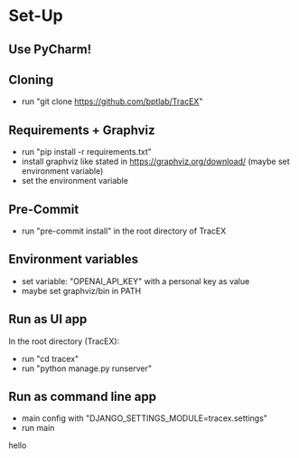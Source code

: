 # Set-Up

## Use PyCharm!

## Cloning

- run "git clone https://github.com/bptlab/TracEX"

## Requirements + Graphviz

- run "pip install -r requirements.txt"
- install graphviz like stated in https://graphviz.org/download/
(maybe set environment variable)
- set the environment variable

## Pre-Commit

- run "pre-commit install" in the root directory of TracEX

## Environment variables

- set variable: "OPENAI_API_KEY" with a personal key as value
- maybe set graphviz/bin in PATH

## Run as UI app

In the root directory (TracEX):
- run "cd tracex"
- run "python manage.py runserver"

## Run as command line app

- main config with "DJANGO_SETTINGS_MODULE=tracex.settings"
- run main

hello

